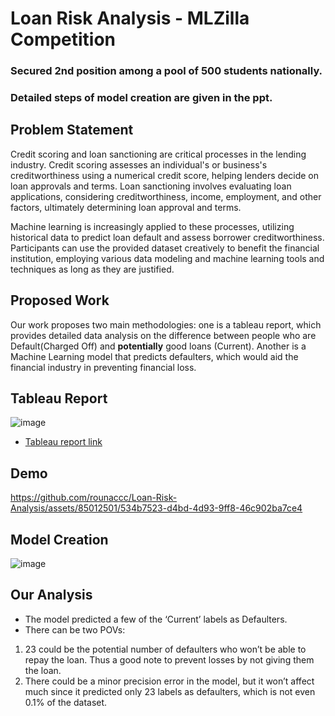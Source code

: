# Loan Risk Analysis - MLZilla Competition
### Secured 2nd position among a pool of 500 students nationally.
### Detailed steps of model creation are given in the ppt.

## Problem Statement

Credit scoring and loan sanctioning are critical processes in the lending industry. Credit scoring assesses an individual's or business's creditworthiness using a numerical credit score, helping lenders decide on loan approvals and terms. Loan sanctioning involves evaluating loan applications, considering creditworthiness, income, employment, and other factors, ultimately determining loan approval and terms.

Machine learning is increasingly applied to these processes, utilizing historical data to predict loan default and assess borrower creditworthiness. Participants can use the provided dataset creatively to benefit the financial institution, employing various data modeling and machine learning tools and techniques as long as they are justified.

## Proposed Work
Our work proposes two main methodologies: one is a tableau report, which provides detailed data analysis on the difference between people who are Default(Charged Off) and **potentially** good loans (Current). Another is a Machine Learning model that predicts defaulters, which would aid the financial industry in preventing financial loss.

## Tableau Report
![image](https://github.com/rounaccc/Loan-Risk-Analysis/assets/85012501/3569f40f-6d55-41d1-a3f1-9ca7b8127707)

- [Tableau report link](https://public.tableau.com/app/profile/hetvigandhi/viz/LoanRiskAnalysis_16745696721300/LoanRiskAnalysis)

## Demo


https://github.com/rounaccc/Loan-Risk-Analysis/assets/85012501/534b7523-d4bd-4d93-9ff8-46c902ba7ce4



## Model Creation
![image](https://github.com/rounaccc/Loan-Risk-Analysis/assets/85012501/1af6925b-f9ea-48ce-84c8-cf4483e2c5b8)

## Our Analysis
- The model predicted a few of the ‘Current’ labels as Defaulters.
- There can be two POVs:
1. 23 could be the potential number of defaulters who won’t be able to repay the loan. Thus a good note to prevent losses by not giving them the loan.
2. There could be a minor precision error in the model, but it won’t affect much since it predicted only 23 labels as defaulters, which is not even 0.1% of the dataset.





